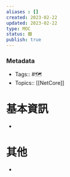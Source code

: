 ```yaml
---
aliases : []
created: 2023-02-22
updated: 2023-02-22
type: MOC
status: 🟩
publish: true
---
```

### Metadata
- Tags:: #🗺️
- Topics:: [[NetCore]]

# 基本資訊
- 
# 其他
- 